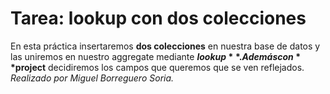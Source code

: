 # Tarea: lookup con dos colecciones
En esta práctica insertaremos **dos colecciones** en nuestra base de datos y las uniremos en nuestro aggregate mediante **$lookup**.  
Además con **$project** decidiremos los campos que queremos que se ven reflejados.
*Realizado por Miguel Borreguero Soria.*